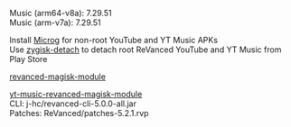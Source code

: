 Music (arm64-v8a): 7.29.51  
Music (arm-v7a): 7.29.51  

Install [Microg](https://github.com/ReVanced/GmsCore/releases) for non-root YouTube and YT Music APKs  
Use [zygisk-detach](https://github.com/j-hc/zygisk-detach) to detach root ReVanced YouTube and YT Music from Play Store  

[revanced-magisk-module](https://github.com/j-hc/revanced-magisk-module)
  

[yt-music-revanced-magisk-module](https://github.com/HackerSinhos/yt-music-revanced-magisk-module)  
CLI: j-hc/revanced-cli-5.0.0-all.jar  
Patches: ReVanced/patches-5.2.1.rvp    
